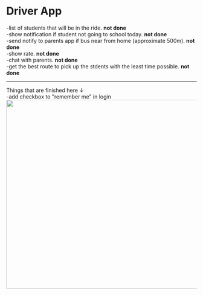 # Driver App

-list of students that will be in the ride. <b>not done</b>
<br>
-show notification if student not going to school today. <b>not done</b> 
<br>
-send notify to parents app if bus near from home (approximate 500m). <b>not done</b>
<br>
-show rate. <b>not done</b>
<br>
-chat with parents. <b>not done</b>
<br>
-get the best route to pick up the stdents with the least time possible. <b>not done</b>

<hr>
Things that are finished here <span>&#8595;</span> 
<br>
-add checkbox to "remember me" in login
<img src="https://github.com/BoQasem/splash-screen/blob/main/explain/check-box.gif" width="900" height="500">

